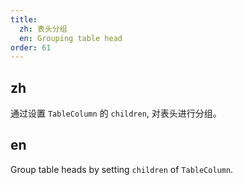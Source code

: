 ```yaml
---
title:
  zh: 表头分组
  en: Grouping table head
order: 61
---
```


## zh

通过设置 `TableColumn` 的 `children`, 对表头进行分组。

## en

Group table heads by setting `children` of `TableColumn`.
